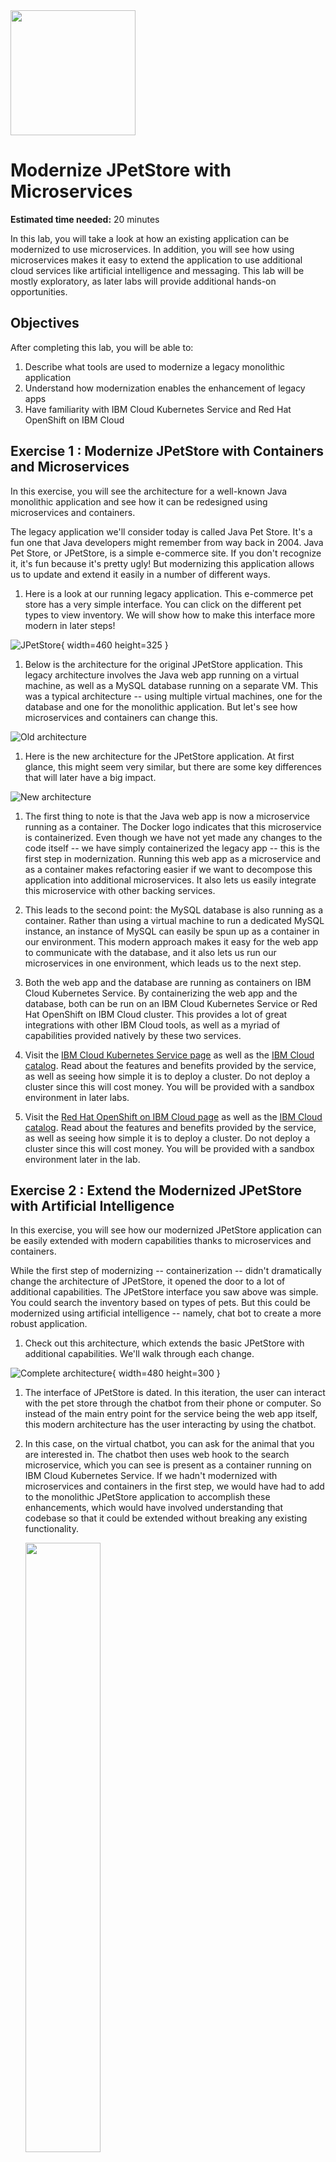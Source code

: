 <img src="https://cf-courses-data.s3.us.cloud-object-storage.appdomain.cloud/IBM-CD0250EN-SkillsNetwork/labs/module%201/images/IDSNlogo.png" width="200">

# Modernize JPetStore with Microservices

**Estimated time needed:** 20 minutes

In this lab, you will take a look at how an existing application can be modernized to use microservices. In addition, you will see how using microservices makes it easy to extend the application to use additional cloud services like artificial intelligence and messaging. This lab will be mostly exploratory, as later labs will provide additional hands-on opportunities.

## Objectives

After completing this lab, you will be able to:

1.  Describe what tools are used to modernize a legacy monolithic application
2.  Understand how modernization enables the enhancement of legacy apps
3.  Have familiarity with IBM Cloud Kubernetes Service and Red Hat OpenShift on IBM Cloud

## Exercise 1 : Modernize JPetStore with Containers and Microservices

In this exercise, you will see the architecture for a well-known Java monolithic application and see how it can be redesigned using microservices and containers.

The legacy application we'll consider today is called Java Pet Store. It's a fun one that Java developers might remember from way back in 2004. Java Pet Store, or JPetStore, is a simple e-commerce site. If you don't recognize it, it's fun because it's pretty ugly! But modernizing this application allows us to update and extend it easily in a number of different ways.

1.  Here is a look at our running legacy application. This e-commerce pet store has a very simple interface. You can click on the different pet types to view inventory. We will show how to make this interface more modern in later steps!<br>

![JPetStore](https://cf-courses-data.s3.us.cloud-object-storage.appdomain.cloud/IBM-CD0250EN-SkillsNetwork/labs/module%201/images/JPetStore.png){ width=460 height=325 }

1.  Below is the architecture for the original JPetStore application. This legacy architecture involves the Java web app running on a virtual machine, as well as a MySQL database running on a separate VM. This was a typical architecture -- using multiple virtual machines, one for the database and one for the monolithic application. But let's see how microservices and containers can change this.<br>

![Old architecture](https://cf-courses-data.s3.us.cloud-object-storage.appdomain.cloud/IBM-CD0250EN-SkillsNetwork/labs/module%201/images/architecture_old.png)

1.  Here is the new architecture for the JPetStore application. At first glance, this might seem very similar, but there are some key differences that will later have a big impact.<br>

![New architecture](https://cf-courses-data.s3.us.cloud-object-storage.appdomain.cloud/IBM-CD0250EN-SkillsNetwork/labs/module%201/images/architecture_new.png)

1.  The first thing to note is that the Java web app is now a microservice running as a container. The Docker logo indicates that this microservice is containerized. Even though we have not yet made any changes to the code itself -- we have simply containerized the legacy app -- this is the first step in modernization. Running this web app as a microservice and as a container makes refactoring easier if we want to decompose this application into additional microservices. It also lets us easily integrate this microservice with other backing services.

2.  This leads to the second point: the MySQL database is also running as a container. Rather than using a virtual machine to run a dedicated MySQL instance, an instance of MySQL can easily be spun up as a container in our environment. This modern approach makes it easy for the web app to communicate with the database, and it also lets us run our microservices in one environment, which leads us to the next step.

3.  Both the web app and the database are running as containers on IBM Cloud Kubernetes Service. By containerizing the web app and the database, both can be run on an IBM Cloud Kubernetes Service or Red Hat OpenShift on IBM Cloud cluster. This provides a lot of great integrations with other IBM Cloud tools, as well as a myriad of capabilities provided natively by these two services.

4.  Visit the [IBM Cloud Kubernetes Service page](https://www.ibm.com/cloud/kubernetes-service?utm_medium=Exinfluencer&utm_source=Exinfluencer&utm_content=000026UJ&utm_term=10006555&utm_id=NA-SkillsNetwork-Channel-SkillsNetworkCoursesIBMCD0250ENSkillsNetwork23783333-2021-01-01) as well as the [IBM Cloud catalog](https://cloud.ibm.com/catalog?utm_medium=Exinfluencer&utm_source=Exinfluencer&utm_content=000026UJ&utm_term=10006555&utm_id=NA-SkillsNetwork-Channel-SkillsNetworkCoursesIBMCD0250ENSkillsNetwork23783333-2021-01-01&category=containers#services). Read about the features and benefits provided by the service, as well as seeing how simple it is to deploy a cluster. Do not deploy a cluster since this will cost money. You will be provided with a sandbox environment in later labs.

5.  Visit the [Red Hat OpenShift on IBM Cloud page](https://www.ibm.com/cloud/openshift?utm_medium=Exinfluencer&utm_source=Exinfluencer&utm_content=000026UJ&utm_term=10006555&utm_id=NA-SkillsNetwork-Channel-SkillsNetworkCoursesIBMCD0250ENSkillsNetwork23783333-2021-01-01) as well as the [IBM Cloud catalog](https://cloud.ibm.com/catalog?category=containers#services). Read about the features and benefits provided by the service, as well as seeing how simple it is to deploy a cluster. Do not deploy a cluster since this will cost money. You will be provided with a sandbox environment later in the lab.

## Exercise 2 : Extend the Modernized JPetStore with Artificial Intelligence

In this exercise, you will see how our modernized JPetStore application can be easily extended with modern capabilities thanks to microservices and containers.

While the first step of modernizing -- containerization -- didn't dramatically change the architecture of JPetStore, it opened the door to a lot of additional capabilities. The JPetStore interface you saw above was simple. You could search the inventory based on types of pets. But this could be modernized using artificial intelligence -- namely, chat bot to create a more robust application.

1.  Check out this architecture, which extends the basic JPetStore with additional capabilities. We'll walk through each change.<br>

![Complete architecture](https://cf-courses-data.s3.us.cloud-object-storage.appdomain.cloud/IBM-CD0250EN-SkillsNetwork/labs/module%201/images/architecture_complete.png){ width=480 height=300 }

1.  The interface of JPetStore is dated. In this iteration, the user can interact with the pet store through the chatbot from their phone or computer. So instead of the main entry point for the service being the web app itself, this modern architecture has the user interacting by using the chatbot.

2.  In this case, on the virtual chatbot, you can ask for the animal that you are interested in. The chatbot then uses web hook to the search microservice, which you can see is present as a container running on IBM Cloud Kubernetes Service. If we hadn't modernized with microservices and containers in the first step, we would have had to add to the monolithic JPetStore application to accomplish these enhancements, which would have involved understanding that codebase so that it could be extended without breaking any existing functionality.<br>

     <img src="https://cf-courses-data.s3.us.cloud-object-storage.appdomain.cloud/IBM-CD0250EN-SkillsNetwork/labs/module%201/images/bulldog.jpeg" width="50%">

3.  This chatbot will inturn call the  search microservice which will look through the MySQL database and list all the pets that match the search criteria entered by the client. If so, information on the pet's availability and price is provided. If not, an information message is returned.<br>

<img src="https://cf-courses-data.s3.us.cloud-object-storage.appdomain.cloud/IBM-CD0250EN-SkillsNetwork/labs/module%201/images/sms.png" width="50%" style="border: 1px solid grey">

## Conclusion

In this example, you saw how modernizing a legacy application involves containerizing and using microservices. You also observed how containers allowed us to run all of our applications within a single environment with Kubernetes or OpenShift. And by using microservices, it was very easy to extend the pet store to include more modern capabilities like artificial intelligence and chatbot-like interaction.

## Author(s)

[Alex Parker](https://github.com/ajp-io)
[Lavanya](https://www.linkedin.com/in/lavanya-sunderarajan-199a445/)

## <h3 align="center"> © IBM Corporation 2020. All rights reserved. <h3/>

